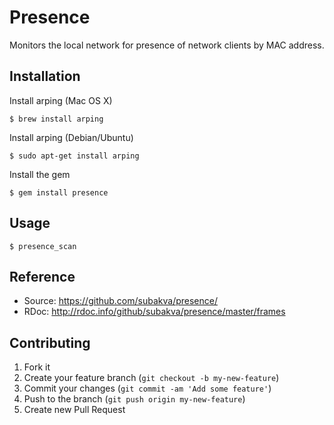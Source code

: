 # Presence

Monitors the local network for presence of network clients by MAC address.

## Installation

Install arping (Mac OS X)

    $ brew install arping

Install arping (Debian/Ubuntu)

    $ sudo apt-get install arping

Install the gem

    $ gem install presence

## Usage

    $ presence_scan

## Reference

* Source: https://github.com/subakva/presence/
* RDoc: http://rdoc.info/github/subakva/presence/master/frames

## Contributing

1. Fork it
2. Create your feature branch (`git checkout -b my-new-feature`)
3. Commit your changes (`git commit -am 'Add some feature'`)
4. Push to the branch (`git push origin my-new-feature`)
5. Create new Pull Request
